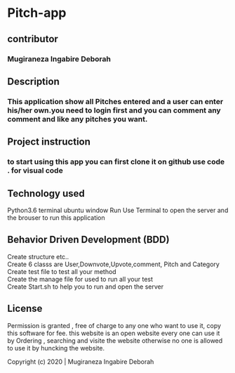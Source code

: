# Pitch-app

## contributor

### Mugiraneza Ingabire Deborah

## Description

### This application show all Pitches entered and a user can enter his/her own.you need to login first and you can comment any comment and like any pitches you want.

## Project instruction

### to start using this app you can first clone it on github use code . for visual code

## Technology used
Python3.6
terminal
ubuntu window
Run
Use Terminal to open the server and the brouser to run this application

## Behavior Driven Development (BDD)
Create structure etc..<br>
Create 6 classs are User,Downvote,Upvote,comment, Pitch and Category<br>
Create test file to test all your method<br>
Create the manage file for used to run all your test<br>
Create Start.sh to help you to run and open the server<br>

## License
Permission is granted , free of charge to any one who want to use it, copy this software for fee.
this website is an open website every one can use it by Ordering ,
searching and visite the website otherwise no one is allowed to use it by huncking the website.

Copyright (c) 2020 | Mugiraneza Ingabire Deborah
